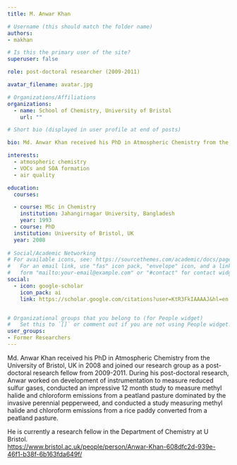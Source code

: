 ```yaml
---
title: M. Anwar Khan

# Username (this should match the folder name)
authors:
- makhan

# Is this the primary user of the site?
superuser: false

role: post-doctoral researcher (2009-2011)

avatar_filename: avatar.jpg

# Organizations/Affiliations
organizations:
  - name: School of Chemistry, University of Bristol
    url: ""

# Short bio (displayed in user profile at end of posts)

bio: Md. Anwar Khan received his PhD in Atmospheric Chemistry from the University of Bristol, UK in 2008 and joined our research group as a post-doctoral research fellow from 2009-2011. He is currently a research fellow in the Department of Chemistry at U Bristol.  

interests:
  - atmospheric chemistry
  - VOCs and SOA formation
  - air quality

education:
  courses:

  - course: MSc in Chemistry
    institution: Jahangirnagar University, Bangladesh
    year: 1993
  - course: PhD 
  institution: University of Bristol, UK
  year: 2008
  
# Social/Academic Networking
# For available icons, see: https://sourcethemes.com/academic/docs/page-builder/#icons
#   For an email link, use "fas" icon pack, "envelope" icon, and a link in the
#   form "mailto:your-email@example.com" or "#contact" for contact widget.
social:
  - icon: google-scholar
    icon_pack: ai
    link: https://scholar.google.com/citations?user=KtR3FkIAAAAJ&hl=en


# Organizational groups that you belong to (for People widget)
#   Set this to `[]` or comment out if you are not using People widget.
user_groups:
- Former Researchers
---
```


Md. Anwar Khan received his PhD in Atmospheric Chemistry from the University of Bristol, UK in 2008 and joined our research group as a post-doctoral research fellow from 2009-2011. During his post-doctoral research, Anwar worked on development of instrumentation to measure reduced sulfur gases, conducted an impressive 12 month study to measure methyl halide and chloroform emissions from a peatland pasture dominated by the invasive perennial pepperweed, and conducted a study measuring methyl halide and chloroform emissions from a rice paddy converted from a peatland pasture.    

He is currently a research fellow in the Department of Chemistry at U Bristol.  
https://www.bristol.ac.uk/people/person/Anwar-Khan-608dfc2d-939e-46f1-b38f-6b163fda649f/
